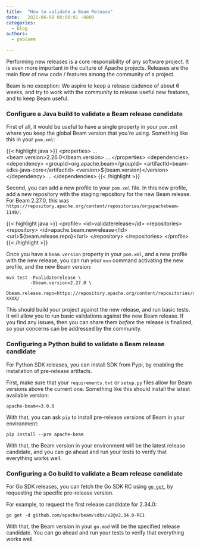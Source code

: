 ```yaml
---
title:  "How to validate a Beam Release"
date:   2021-06-08 00:00:01 -0800
categories:
  - blog
authors:
  - pabloem

---
```

<!--
Licensed under the Apache License, Version 2.0 (the "License");
you may not use this file except in compliance with the License.
You may obtain a copy of the License at

http://www.apache.org/licenses/LICENSE-2.0

Unless required by applicable law or agreed to in writing, software
distributed under the License is distributed on an "AS IS" BASIS,
WITHOUT WARRANTIES OR CONDITIONS OF ANY KIND, either express or implied.
See the License for the specific language governing permissions and
limitations under the License.
-->

Performing new releases is a core responsibility of any software project.
It is even more important in the culture of Apache projects. Releases are
the main flow of new code / features among the community of a project.

Beam is no exception: We aspire to keep a release cadence of about 6 weeks,
and try to work with the community to release useful new features, and to
keep Beam useful.

### Configure a Java build to validate a Beam release candidate

First of all, it would be useful to have a single property in your `pom.xml`
where you keep the global Beam version that you're using. Something like this
in your `pom.xml`:

{{< highlight java >}}
&lt;properties&gt;
    ...
    &lt;beam.version&gt;2.26.0&lt;/beam.version&gt;
    ...
&lt;/properties&gt;
&lt;dependencies&gt;
    &lt;dependency&gt;
        &lt;groupId&gt;org.apache.beam&lt;/groupId&gt;
        &lt;artifactId&gt;beam-sdks-java-core&lt;/artifactId&gt;
        &lt;version&gt;${beam.version}&lt;/version&gt;
    &lt;/dependency&gt;
    ...
&lt;/dependencies&gt;
{{< /highlight >}}

Second, you can add a new profile to your `pom.xml` file. In this new profile,
add a new repository with the staging repository for the new Beam release. For
Beam 2.27.0, this was `https://repository.apache.org/content/repositories/orgapachebeam-1149/`.

{{< highlight java >}}
        &lt;profile&gt;
            &lt;id&gt;validaterelease&lt;/id&gt;
            &lt;repositories&gt;
                &lt;repository&gt;
                    &lt;id&gt;apache.beam.newrelease&lt;/id&gt;
                    &lt;url&gt;${beam.release.repo}&lt;/url&gt;
                &lt;/repository&gt;
            &lt;/repositories&gt;
        &lt;/profile&gt;
{{< /highlight >}}

Once you have a `beam.version` property in your `pom.xml`, and a new profile
with the new release, you can run your `mvn` command activating the new profile,
and the new Beam version:

```
mvn test -Pvalidaterelease \
         -Dbeam.version=2.27.0 \
         -Dbeam.release.repo=https://repository.apache.org/content/repositories/orgapachebeam-XXXX/
```

This should build your project against the new release, and run basic tests.
It will allow you to run basic validations against the new Beam release.
If you find any issues, then you can share them *before* the release is
finalized, so your concerns can be addressed by the community.


### Configuring a Python build to validate a Beam release candidate

For Python SDK releases, you can install SDK from Pypi, by enabling the
installation of pre-release artifacts.

First, make sure that your `requirements.txt` or `setup.py` files allow
for Beam versions above the current one. Something like this should install
the latest available version:

```
apache-beam<=3.0.0
```

With that, you can ask `pip` to install pre-release versions of Beam in your
environment:

```
pip install --pre apache-beam
```

With that, the Beam version in your environment will be the latest release
candidate, and you can go ahead and run your tests to verify that everything
works well.

### Configuring a Go build to validate a Beam release candidate

For Go SDK releases, you can fetch the Go SDK RC using [`go get`](https://golang.org/ref/mod#go-get),
by requesting the specific pre-release version.

For example, to request the first release candidate for 2.34.0:

```
go get -d github.com/apache/beam/sdks/v2@v2.34.0-RC1
```

With that, the Beam version in your `go.mod` will be the specified release candidate.
You can go ahead and run your tests to verify that everything works well.
